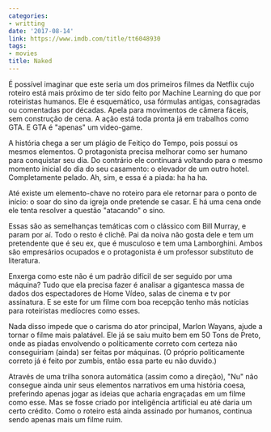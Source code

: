 ```yaml
---
categories:
- writting
date: '2017-08-14'
link: https://www.imdb.com/title/tt6048930
tags:
- movies
title: Naked
---
```


É possível imaginar que este seria um dos primeiros filmes da Netflix cujo roteiro está mais próximo de ter sido feito por Machine Learning do que por roteiristas humanos. Ele é esquemático, usa fórmulas antigas, consagradas ou comentadas por décadas. Apela para movimentos de câmera fáceis, sem construção de cena. A ação está toda pronta já em trabalhos como GTA. E GTA é "apenas" um video-game.

A história chega a ser um plágio de Feitiço do Tempo, pois possui os mesmos elementos. O protagonista precisa melhorar como ser humano para conquistar seu dia. Do contrário ele continuará voltando para o mesmo momento inicial do dia do seu casamento: o elevador de um outro hotel. Completamente pelado. Ah, sim, e essa é a piada: ha ha ha.

Até existe um elemento-chave no roteiro para ele retornar para o ponto de início: o soar do sino da igreja onde pretende se casar. E há uma cena onde ele tenta resolver a questão "atacando" o sino.

Essas são as semelhanças temáticas com o clássico com Bill Murray, e param por aí. Todo o resto é clichê. Pai da noiva não gosta dele e tem um pretendente que é seu ex, que é musculoso e tem uma Lamborghini. Ambos são empresários ocupados e o protagonista é um professor substituto de literatura.

Enxerga como este não é um padrão difícil de ser seguido por uma máquina? Tudo que ela precisa fazer é analisar a gigantesca massa de dados dos espectadores de Home Vídeo, salas de cinema e tv por assinatura. E se este for um filme com boa recepção tenho más notícias para roteiristas medíocres como esses.

Nada disso impede que o carisma do ator principal, Marlon Wayans, ajude a tornar o filme mais palatável. Ele já se saiu muito bem em 50 Tons de Preto, onde as piadas envolvendo o politicamente correto com certeza não conseguiriam (ainda) ser feitas por máquinas. (O próprio politicamente correto já é feito por zumbis, então essa parte eu não duvido.)

Através de uma trilha sonora automática (assim como a direção), "Nu" não consegue ainda unir seus elementos narrativos em uma história coesa, preferindo apenas jogar as ideias que acharia engraçadas em um filme como esse. Mas se fosse criado por inteligência artificial eu até daria um certo crédito. Como o roteiro está ainda assinado por humanos, continua sendo apenas mais um filme ruim.


